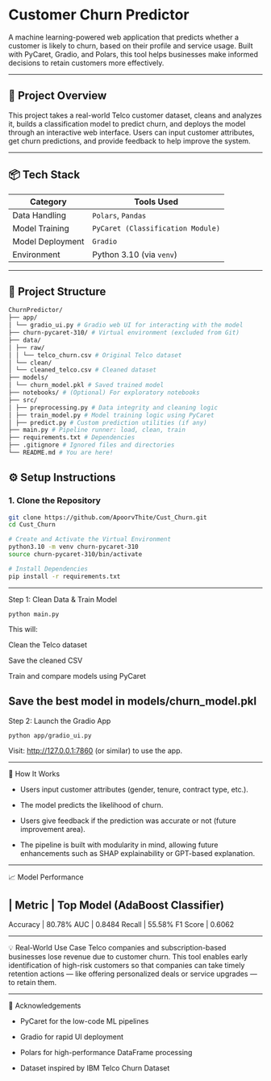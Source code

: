 # Customer Churn Predictor

A machine learning-powered web application that predicts whether a customer is likely to churn, based on their profile and service usage. Built with PyCaret, Gradio, and Polars, this tool helps businesses make informed decisions to retain customers more effectively.

---

## 🚀 Project Overview

This project takes a real-world Telco customer dataset, cleans and analyzes it, builds a classification model to predict churn, and deploys the model through an interactive web interface. Users can input customer attributes, get churn predictions, and provide feedback to help improve the system.

---

## 📦 Tech Stack

| Category        | Tools Used                                              |
|----------------|----------------------------------------------------------|
| Data Handling   | `Polars`, `Pandas`                                      |
| Model Training  | `PyCaret (Classification Module)`                        |
| Model Deployment| `Gradio`                                                |
| Environment     | Python 3.10 (via `venv`)                                |

---

## 📁 Project Structure

```bash
ChurnPredictor/
├── app/
│ └── gradio_ui.py # Gradio web UI for interacting with the model
├── churn-pycaret-310/ # Virtual environment (excluded from Git)
├── data/
│ ├── raw/
│ │ └── telco_churn.csv # Original Telco dataset
│ └── clean/
│ └── cleaned_telco.csv # Cleaned dataset
├── models/
│ └── churn_model.pkl # Saved trained model
├── notebooks/ # (Optional) For exploratory notebooks
├── src/
│ ├── preprocessing.py # Data integrity and cleaning logic
│ ├── train_model.py # Model training logic using PyCaret
│ ├── predict.py # Custom prediction utilities (if any)
├── main.py # Pipeline runner: load, clean, train
├── requirements.txt # Dependencies
├── .gitignore # Ignored files and directories
└── README.md # You are here!
```

## ⚙️ Setup Instructions

### 1. Clone the Repository

```bash
git clone https://github.com/ApoorvThite/Cust_Churn.git
cd Cust_Churn

# Create and Activate the Virtual Environment
python3.10 -m venv churn-pycaret-310
source churn-pycaret-310/bin/activate

# Install Dependencies
pip install -r requirements.txt
```
----------------------------------------------------

Step 1: Clean Data & Train Model
```
python main.py
```
This will:

Clean the Telco dataset

Save the cleaned CSV

Train and compare models using PyCaret

Save the best model in models/churn_model.pkl
--------------------------------------------------------

Step 2: Launch the Gradio App
```
python app/gradio_ui.py
```

Visit: http://127.0.0.1:7860 (or similar) to use the app.

--------------------------------------------------------

🧠 How It Works
* Users input customer attributes (gender, tenure, contract type, etc.).

* The model predicts the likelihood of churn.

* Users give feedback if the prediction was accurate or not (future improvement area).

* The pipeline is built with modularity in mind, allowing future enhancements such as SHAP explainability or GPT-based explanation.

-----------------------------------------------------------
📈 Model Performance

| Metric	|  Top Model (AdaBoost Classifier)
-------------------------------------------
Accuracy  |            	80.78%
AUC	      |             0.8484
Recall	  |             55.58%
F1 Score	|             0.6062

-------------------------------------------------------------

💡 Real-World Use Case
Telco companies and subscription-based businesses lose revenue due to customer churn. This tool enables early identification of high-risk customers so that companies can take timely retention actions — like offering personalized deals or service upgrades — to retain them.

---------------------------------------------------------------

🙌 Acknowledgements
* PyCaret for the low-code ML pipelines

* Gradio for rapid UI deployment

* Polars for high-performance DataFrame processing

* Dataset inspired by IBM Telco Churn Dataset

